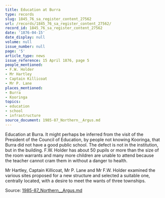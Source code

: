 ```yaml
---
title: Education at Burra
type: records
slug: 1845_76_sa_register_content_27562
url: /records/1845_76_sa_register_content_27562/
record_id: 1845_76_sa_register_content_27562
date: '1876-04-15'
date_display: null
volume: null
issue_number: null
page: '5'
article_type: news
issue_reference: 15 April 1876, page 5
people_mentioned:
- F.W. Holder
- Mr Hartley
- Captain Killicoat
- Mr P. Lane
places_mentioned:
- Burra
- Kooringa
topics:
- education
- school
- infrastructure
source_document: 1985-87_Northern__Argus.md
---
```


Education at Burra.  It might perhaps be inferred from the visit of the President of the Council of Education, by people not knowing Kooringa, that Burra did not have a good public school.  The defect is not in the institution, but in the building.  F.W. Holder has about 50 pupils or more than the size of the room warrants and many more children are unable to attend because the teacher cannot cram them in without a danger to health.

Mr Hartley, Captain Killicoat, Mr P. Lane and Mr F.W. Holder examined the various sites proposed for a new structure and selected a suitable one, centrally located, with a desire to meet the wants of three townships.

Source: [1985-87_Northern__Argus.md](/downloads/markdown/1985-87_Northern__Argus.md)
